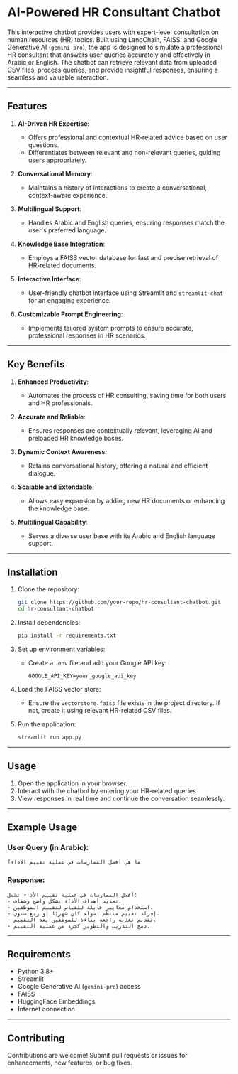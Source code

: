 # AI-Powered HR Consultant Chatbot

This interactive chatbot provides users with expert-level consultation on human resources (HR) topics. Built using LangChain, FAISS, and Google Generative AI (`gemini-pro`), the app is designed to simulate a professional HR consultant that answers user queries accurately and effectively in Arabic or English. The chatbot can retrieve relevant data from uploaded CSV files, process queries, and provide insightful responses, ensuring a seamless and valuable interaction.

---

## Features

1. **AI-Driven HR Expertise**:
   - Offers professional and contextual HR-related advice based on user questions.
   - Differentiates between relevant and non-relevant queries, guiding users appropriately.

2. **Conversational Memory**:
   - Maintains a history of interactions to create a conversational, context-aware experience.

3. **Multilingual Support**:
   - Handles Arabic and English queries, ensuring responses match the user's preferred language.

4. **Knowledge Base Integration**:
   - Employs a FAISS vector database for fast and precise retrieval of HR-related documents.

5. **Interactive Interface**:
   - User-friendly chatbot interface using Streamlit and `streamlit-chat` for an engaging experience.

6. **Customizable Prompt Engineering**:
   - Implements tailored system prompts to ensure accurate, professional responses in HR scenarios.

---

## Key Benefits

1. **Enhanced Productivity**:
   - Automates the process of HR consulting, saving time for both users and HR professionals.

2. **Accurate and Reliable**:
   - Ensures responses are contextually relevant, leveraging AI and preloaded HR knowledge bases.

3. **Dynamic Context Awareness**:
   - Retains conversational history, offering a natural and efficient dialogue.

4. **Scalable and Extendable**:
   - Allows easy expansion by adding new HR documents or enhancing the knowledge base.

5. **Multilingual Capability**:
   - Serves a diverse user base with its Arabic and English language support.

---

## Installation

1. Clone the repository:
   ```bash
   git clone https://github.com/your-repo/hr-consultant-chatbot.git
   cd hr-consultant-chatbot
   ```

2. Install dependencies:
   ```bash
   pip install -r requirements.txt
   ```

3. Set up environment variables:
   - Create a `.env` file and add your Google API key:
     ```
     GOOGLE_API_KEY=your_google_api_key
     ```

4. Load the FAISS vector store:
   - Ensure the `vectorstore.faiss` file exists in the project directory. If not, create it using relevant HR-related CSV files.

5. Run the application:
   ```bash
   streamlit run app.py
   ```

---

## Usage

1. Open the application in your browser.
2. Interact with the chatbot by entering your HR-related queries.
3. View responses in real time and continue the conversation seamlessly.

---

## Example Usage

### User Query (in Arabic):
```
ما هي أفضل الممارسات في عملية تقييم الأداء؟
```

### Response:
```
أفضل الممارسات في عملية تقييم الأداء تشمل:
- تحديد أهداف الأداء بشكل واضح وشفاف.
- استخدام معايير قابلة للقياس لتقييم الموظفين.
- إجراء تقييم منتظم، سواء كان شهريًا أو ربع سنوي.
- تقديم تغذية راجعة بناءة للموظفين بعد التقييم.
- دمج التدريب والتطوير كجزء من عملية التقييم.
```

---

## Requirements

- Python 3.8+
- Streamlit
- Google Generative AI (`gemini-pro`) access
- FAISS
- HuggingFace Embeddings
- Internet connection

---

## Contributing

Contributions are welcome! Submit pull requests or issues for enhancements, new features, or bug fixes.
